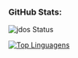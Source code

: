 ### GitHub Stats: 

![jdos Status](https://github-readme-stats.vercel.app/api?username=jdos&show_icons=true&theme=react)

[![Top Linguagens](https://github-readme-stats.vercel.app/api/top-langs/?username=jdos&layout=compact&theme=react)](https://github.com/anuraghazra/github-readme-stats)



<!--
**JDOS/jdos** is a ✨ _special_ ✨ repository because its `README.md` (this file) appears on your GitHub profile.

Here are some ideas to get you started:

- 🔭 I’m currently working on ...
- 🌱 I’m currently learning ...
- 👯 I’m looking to collaborate on ...
- 🤔 I’m looking for help with ...
- 💬 Ask me about ...
- 📫 How to reach me: ...
- 😄 Pronouns: ...
- ⚡ Fun fact: ...
-->
